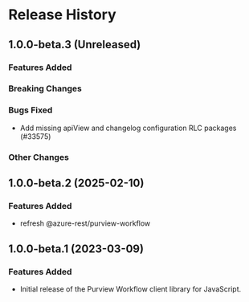 # Release History

## 1.0.0-beta.3 (Unreleased)

### Features Added

### Breaking Changes

### Bugs Fixed

- Add missing apiView and changelog configuration RLC packages (#33575)

### Other Changes

## 1.0.0-beta.2 (2025-02-10)

### Features Added
- refresh @azure-rest/purview-workflow

## 1.0.0-beta.1 (2023-03-09)

### Features Added

- Initial release of the Purview Workflow client library for JavaScript.
